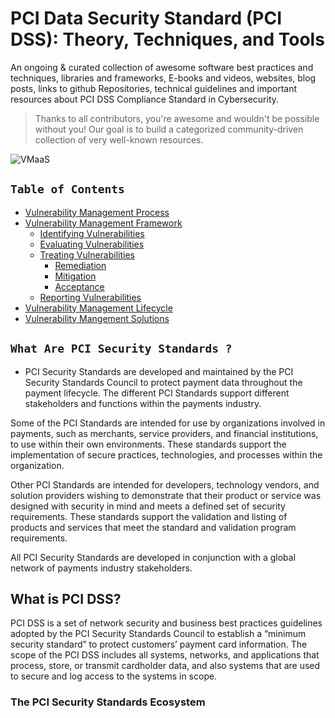 # PCI Data Security Standard (PCI DSS): Theory, Techniques, and Tools


An ongoing & curated collection of awesome software best practices and techniques, libraries and frameworks, E-books and videos, websites, blog posts, links to github Repositories, technical guidelines and important resources about  PCI DSS Compliance Standard in Cybersecurity.
> Thanks to all contributors, you're awesome and wouldn't be possible without you! Our goal is to build a categorized community-driven collection of very well-known resources.

![VMaaS](https://github.com/paulveillard/cybersecurity-vulnerability-management/blob/main/img/vmaas-chart-v1.png)

## `Table of Contents`
- [Vulnerability Management Process](#vulnerability-management-process)
- [Vulnerability Management Framework](#vulnerability-management-framework)
  - [Identifying Vulnerabilities](#1-identifying-vulnerabilities)
  - [Evaluating Vulnerabilities](#2-evaluating-vulnerabilities)
  - [Treating Vulnerabilities](#3-treating-vulnerabilities)
    - [Remediation](#)
    - [Mitigation](#)
    - [Acceptance](#)
  - [Reporting Vulnerabilities](#4-reporting-vulnerabilities)
- [Vulnerability Management Lifecycle](#vulnerability-management-lifecycle)
- [Vulnerability Mangement Solutions](#vulnerability-management-solutions)


## `What Are PCI Security Standards ?`
- PCI Security Standards are developed and maintained by the PCI Security Standards Council to protect payment data throughout the payment lifecycle. The different PCI Standards support different stakeholders and functions within the payments industry.

Some of the PCI Standards are intended for use by organizations involved in payments, such as merchants, service providers, and financial institutions, to use within their own environments. These standards support the implementation of secure practices, technologies, and processes within the organization.

Other PCI Standards are intended for developers, technology vendors, and solution providers wishing to demonstrate that their product or service was designed with security in mind and meets a defined set of security requirements. These standards support the validation and listing of products and services that meet the standard and validation program requirements.

All PCI Security Standards are developed in conjunction with a global network of payments industry stakeholders.


## What is PCI DSS?
PCI DSS is a set of network security and business best practices guidelines adopted by the PCI Security Standards Council to establish a “minimum security standard” to protect customers’ payment card information. The scope of the PCI DSS includes all systems, networks, and applications that process, store, or transmit cardholder data, and also systems that are used to secure and log access to the systems in scope.


### The PCI Security Standards Ecosystem

